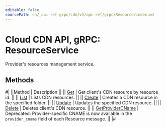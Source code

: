 ```yaml
---
editable: false
sourcePath: en/_api-ref-grpc/cdn/v1/api-ref/grpc/Resource/index.md
---
```


# Cloud CDN API, gRPC: ResourceService

Provider's resources management service.

## Methods

#|
||Method | Description ||
|| [Get](get.md) | Get client's CDN resource by resource id. ||
|| [List](list.md) | Lists CDN resources. ||
|| [Create](create.md) | Creates a CDN resource in the specified folder. ||
|| [Update](update.md) | Updates the specified CDN resource. ||
|| [Delete](delete.md) | Deletes client's CDN resource. ||
|| [GetProviderCName](getProviderCName.md) | Deprecated: Provider-specific CNAME is now available in the `provider_cname` field of each Resource message. ||
|#